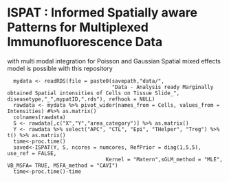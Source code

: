 # ISPAT : Informed Spatially aware Patterns for Multiplexed Immunofluorescence Data
with multi modal integration for Poisson and Gaussian Spatial mixed effects model is possible with this repository

```
  mydata <- readRDS(file = paste0(savepath,"data/",
                                  "Data - Analysis ready Marginally obtained Spatial intensities of Cells on Tissue Slide_", diseasetype,"_",mypatID,".rds"), refhook = NULL)
  rawdata <- mydata %>% pivot_wider(names_from = Cells, values_from = Intensities) #%>% as.matrix()
  colnames(rawdata)
  S <- rawdata[,c("X","Y","area_category")] %>% as.matrix()
  Y <- rawdata %>% select("APC", "CTL", "Epi", "THelper", "Treg") %>% t() %>% as.matrix()
  time<-proc.time()
  saved<-ISPAT(Y, S, ncores = numcores, RefPrior = diag(1,5,5), use_ref = FALSE,
                                Kernel = "Matern",sGLM_method = "MLE", VB_MSFA= TRUE, MSFA_method = "CAVI")
  time<-proc.time()-time
```
